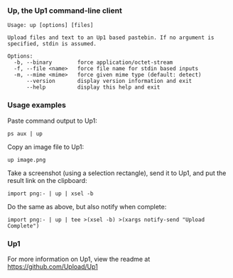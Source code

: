 ### Up, the Up1 command-line client

    Usage: up [options] [files]
    
    Upload files and text to an Up1 based pastebin. If no argument is specified, stdin is assumed.
    
    Options:
      -b, --binary        force application/octet-stream
      -f, --file <name>   force file name for stdin based inputs
      -m, --mime <mime>   force given mime type (default: detect)
          --version       display version information and exit
          --help          display this help and exit
    
### Usage examples

Paste command output to Up1:

    ps aux | up

Copy an image file to Up1:

    up image.png

Take a screenshot (using a selection rectangle), send it to Up1, and put the result link on the clipboard:

    import png:- | up | xsel -b

Do the same as above, but also notify when complete:

    import png:- | up | tee >(xsel -b) >(xargs notify-send "Upload Complete")

### Up1

For more information on Up1, view the readme at https://github.com/Upload/Up1
